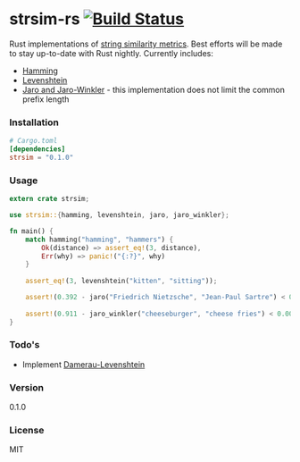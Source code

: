 # strsim-rs [![Build Status](https://travis-ci.org/dguo/strsim-rs.svg?branch=master)](https://travis-ci.org/dguo/strsim-rs)

Rust implementations of [string similarity metrics]. Best efforts will be made to stay up-to-date with Rust nightly. Currently includes:
  - [Hamming]
  - [Levenshtein]
  - [Jaro and Jaro-Winkler] - this implementation does not limit the common prefix length

### Installation

```toml
# Cargo.toml
[dependencies]
strsim = "0.1.0"
```

### Usage

```rust
extern crate strsim;

use strsim::{hamming, levenshtein, jaro, jaro_winkler};

fn main() {
    match hamming("hamming", "hammers") {
        Ok(distance) => assert_eq!(3, distance),
        Err(why) => panic!("{:?}", why)
    }
    
    assert_eq!(3, levenshtein("kitten", "sitting"));

    assert!(0.392 - jaro("Friedrich Nietzsche", "Jean-Paul Sartre") < 0.001);
    
    assert!(0.911 - jaro_winkler("cheeseburger", "cheese fries") < 0.001);
}
```

### Todo's

 - Implement [Damerau-Levenshtein]
 
### Version

0.1.0

### License

MIT

[string similarity metrics]:http://en.wikipedia.org/wiki/String_metric
[Damerau-Levenshtein]:http://en.wikipedia.org/wiki/Damerau%E2%80%93Levenshtein_distance
[Jaro and Jaro-Winkler]:http://en.wikipedia.org/wiki/Jaro%E2%80%93Winkler_distance
[Levenshtein]:http://en.wikipedia.org/wiki/Levenshtein_distance
[Hamming]:http://en.wikipedia.org/wiki/Hamming_distance
